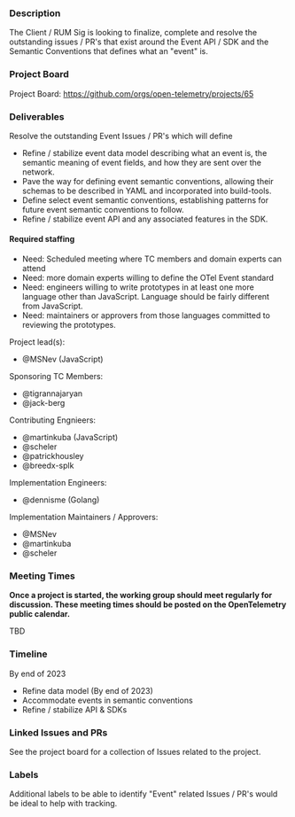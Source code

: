 ### Description

The Client / RUM Sig is looking to finalize, complete and resolve the outstanding issues / PR's that exist around the Event API / SDK and the Semantic Conventions that defines what an "event" is.

### Project Board

Project Board: https://github.com/orgs/open-telemetry/projects/65

### Deliverables

Resolve the outstanding Event Issues / PR's which will define

* Refine / stabilize event data model describing what an event is, the semantic meaning of event fields, and how they are sent over the network.
* Pave the way for defining event semantic conventions, allowing their schemas to be described in YAML and incorporated into build-tools.
* Define select event semantic conventions, establishing patterns for future event semantic conventions to follow.
* Refine / stabilize event API and any associated features in the SDK.

#### Required staffing

* Need: Scheduled meeting where TC members and domain experts can attend
* Need: more domain experts willing to define the OTel Event standard
* Need: engineers willing to write prototypes in at least one more language other than JavaScript. Language should be fairly different from JavaScript.
* Need: maintainers or approvers from those languages committed to reviewing the prototypes.

Project lead(s):

* @MSNev (JavaScript)

Sponsoring TC Members:

* @tigrannajaryan
* @jack-berg

Contributing Engnieers:

* @martinkuba (JavaScript)
* @scheler
* @patrickhousley
* @breedx-splk

Implementation Engineers:
* @dennisme (Golang)

Implementation Maintainers / Approvers:

* @MSNev
* @martinkuba
* @scheler

### Meeting Times

__Once a project is started, the working group should meet regularly for discussion. These meeting times should be posted on the OpenTelemetry public calendar.__

TBD

### Timeline

By end of 2023

* Refine data model (By end of 2023)
* Accommodate events in semantic conventions
* Refine / stabilize API & SDKs

### Linked Issues and PRs

See the project board for a collection of Issues related to the project.

### Labels

Additional labels to be able to identify "Event" related Issues / PR's would be ideal to help with tracking.

